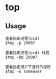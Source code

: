 # top

## Usage

    查看指定进程(pid)
    $top -p 29087

    查看指定进程(pid) 线程
    $top -Hp 29087

    查看指定用戶下運行的程序
    $top -u someuser
